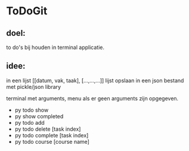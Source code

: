 # ToDoGit
## doel: 
to do's bij houden in terminal applicatie.
## idee: 
in een lijst [[datum, vak, taak], [...,...,...]]
lijst opslaan in een json bestand met pickle/json library

terminal met arguments, menu als er geen arguments zijn opgegeven.

- py todo show
- py show completed
- py todo add
- py todo delete [task index]
- py todo complete [task index]
- py todo course [course name]